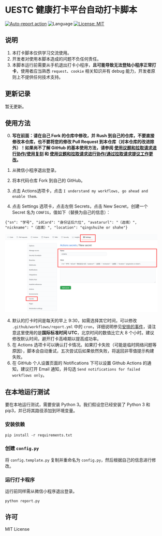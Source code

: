 # UESTC 健康打卡平台自动打卡脚本

[![Auto-report action](https://github.com/lyh543/UESTC-ncov-AutoReport/actions/workflows/report.yml/badge.svg)](https://github.com/lyh543/UESTC-ncov-AutoReport/actions/workflows/report.yml)
![Language](https://img.shields.io/badge/Python-3.9-yellow.svg)
[![License: MIT](https://img.shields.io/badge/License-MIT-yellow.svg)](https://opensource.org/licenses/MIT)
<!-- ![GitHub stars](https://img.shields.io/github/stars/lyh543/UESTC-ncov-AutoReport)
![GitHub forks](https://img.shields.io/github/forks/lyh543/UESTC-ncov-AutoReport) -->

## 说明

1. 本打卡脚本仅供学习交流使用。
2. 开发者对使用本脚本造成的问题不负任何责任。
3. 本脚本运行前需要从手机退出打卡小程序，**且可能导致无法登陆小程序正常打卡**，使用者应当熟悉 `request`、`cookie` 相关知识并有 debug 能力，开发者原则上不提供任何技术支持。

## 更新记录

暂无更新。

## 使用方法

0. **写在前面：请在自己 Fork 的仓库中修改，并 Rush 到自己的仓库，不要直接修改本仓库，也不要将您的修改 Pull Request 到本仓库（对本仓库的改进除外）！如果尚不了解 GitHub 的基本使用方法，请参阅 [使用议题和拉取请求进行协作/使用复刻](https://docs.github.com/cn/github/collaborating-with-issues-and-pull-requests/working-with-forks) 和 [使用议题和拉取请求进行协作/通过拉取请求提议工作更改](https://docs.github.com/cn/github/collaborating-with-issues-and-pull-requests/proposing-changes-to-your-work-with-pull-requests)。**

1. 从微信小程序退出登录。
2. 将本代码仓库 Fork 到自己的 GitHub。
3. 点击 Actions选项卡，点击 `I understand my workflows, go ahead and enable them`.
4. 点击 Settings 选项卡，点击左侧 Secrets，点击 New Secret，创建一个 Secret 名为 `CONFIG`，值如下（替换为自己的信息）：

```
{"sn": "学号", "idCard": "身份证后六位", "avatarurl": "（选填）", "nickname": "（选填）", "location": "qingshuihe or shahe"}
```

![secrets](images/1fc63d7f6843687acd6261283d49fc740d7a06235e7f513344626c96a5654a2c.png)  

4. 默认的打卡时间是每天的早上 9:30，如需选择其它时间，可以修改 `.github/workflows/report.yml` 中的 `cron`，详细说明参见[安排的事件](https://docs.github.com/cn/actions/reference/events-that-trigger-workflows#scheduled-events)，请注意这里使用的是**国际标准时间 UTC**，北京时间的数值比它大 8 个小时。建议修改默认时间，避开打卡高峰期以提高成功率。
5. 在 Actions 选项卡可以确认打卡情况。如果打卡失败（可能是临时网络问题等原因），脚本会自动重试，五次尝试后如果依然失败，将返回非零值提示构建失败。
6. 在 GitHub 个人设置页面的 Notifications 下可以设置 Github Actions 的通知，建议打开 Email 通知，并勾选 `Send notifications for failed workflows only`。

## 在本地运行测试

要在本地运行测试，需要安装 Python 3。我们假设您已经安装了 Python 3 和 pip3，并已将其路径添加到环境变量。

### 安装依赖

```shell
pip install -r requirements.txt
```

### 创建 `config.py`

将 `config.template.py` 复制并重命名为 `config.py`，然后根据自己的信息进行修改。

### 运行打卡程序

运行前同样需从微信小程序退出登录。

```shell
python report.py
```

## 许可

MIT License
